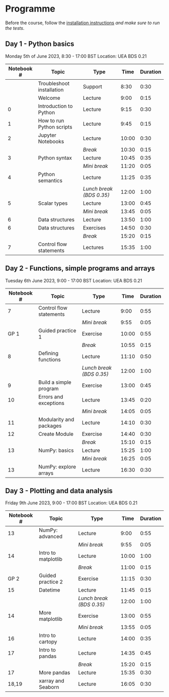 # Programme

Before the course, follow the [installation instructions](installation.md) *and make sure to run the tests*.

## Day 1 - Python basics
Monday 5th of June 2023, 8:30 - 17:00 BST
Location: UEA BDS 0.21

| Notebook # | Topic                       | Type     | Time  | Duration |
|------------|-----------------------------|----------|-------|----------|
|            | Troubleshoot installation   | Support  |  8:30 |  0:30    |
|            | Welcome                     | Lecture  |  9:00 |  0:15    |
| 0          | Introduction to Python      | Lecture  |  9:15 |  0:30    |
| 1          | How to run Python scripts   | Lecture  |  9:45 |  0:15    |
| 2          | Jupyter Notebooks           | Lecture  | 10:00 |  0:30    |
|            |                             | *Break*  | 10:30 |  0:15    |
| 3          | Python syntax               | Lecture  | 10:45 |  0:35    |
|            |                         | *Mini break* | 11:20 |  0:05    |
| 4          | Python semantics            | Lecture  | 11:25 |  0:35    |
|            |             | *Lunch break (BDS 0.35)* | 12:00 |  1:00    |
| 5          | Scalar types                | Lecture  | 13:00 |  0:45    |
|            |                         | *Mini break* | 13:45 |  0:05    |
| 6          | Data structures             | Lecture  | 13:50 |  1:00    |
| 6          | Data structures             | Exercises| 14:50 |  0:30    |
|            |                             | *Break*  | 15:20 |  0:15    |
| 7          | Control flow statements     | Lectures | 15:35 |  1:00    |

## Day 2 -  Functions, simple programs and arrays
Tuesday 6th June 2023, 9:00 - 17:00 BST
Location: UEA BDS 0.21

| Notebook # | Topic                     | Type         | Time  | Duration |
|------------|---------------------------|--------------|-------|----------|
| 7          | Control flow statements   | Lecture      |  9:00 |  0:55    |
|            |                           | *Mini break* |  9:55 |  0:05    |
| GP 1       | Guided practice 1         | Exercise     | 10:00 |  0:55    |
|            |                           | *Break*      | 10:55 |  0:15    |
| 8          | Defining functions        | Lecture      | 11:10 |  0:50    |
|            |                           | *Lunch break (BDS 0.35)* | 12:00 |  1:00    |
| 9          | Build a simple program    | Exercise     | 13:00 |  0:45    |
| 10         | Errors and exceptions     | Lecture      | 13:45 |  0:20    |
|            |                           | *Mini break* | 14:05 |  0:05    |
| 11         | Modularity and packages   | Lecture      | 14:10 |  0:30    |
| 12         | Create Module             | Exercise     | 14:40 |  0:30    |
|            |                           | *Break*      | 15:10 |  0:15    |
| 13         | NumPy: basics             | Lecture      | 15:25 |  1:00    |
|            |                           | *Mini break* | 16:25 |  0:05    |
| 13         | NumPy: explore arrays     | Lecture      | 16:30 |  0:30    |

## Day 3 -  Plotting and data analysis
Friday 9th June 2023, 9:00 - 17:00 BST
Location: UEA BDS 0.21

| Notebook # | Topic                     | Type     | Time  | Duration |
|------------|---------------------------|----------|-------|----------|
| 13         | NumPy: advanced           | Lecture  |  9:00 |  0:55    |
|            |                       | *Mini break* |  9:55 |  0:05    |
| 14         | Intro to matplotlib       | Lecture  | 10:00 |  1:00    |
|            |                           | *Break*  | 11:00 |  0:15    |
| GP 2       | Guided practice 2         | Exercise | 11:15 |  0:30    |
| 15         | Datetime                  | Lecture  | 11:45 |  0:15    |
|            |          | *Lunch break (BDS 0.35)*  | 12:00 |  1:00    |
| 14         |    More matplotlib        | Exercise | 13:00 |  0:55    |
|            |                       | *Mini break* | 13:55 |  0:05    |
| 16         |    Intro to cartopy       | Lecture  | 14:00 |  0:35    |
| 17         | Intro to pandas           | Lecture  | 14:35 |  0:45    |
|            |                           | *Break*  | 15:20 |  0:15    |
| 17         | More pandas               | Lecture  | 15:35 |  0:30    |
| 18,19      | xarray and Seaborn        | Lecture  | 16:05 |  0:30    |
